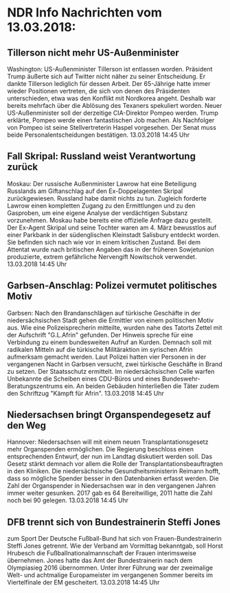 # NDR Info Nachrichten vom 13.03.2018:


## Tillerson nicht mehr US-Außenminister
Washington: US-Außenminister Tillerson ist entlassen worden. Präsident Trump äußerte sich auf Twitter nicht näher zu seiner Entscheidung. Er dankte Tillerson lediglich für dessen Arbeit. Der 65-Jährige hatte immer wieder Positionen vertreten, die sich von denen des Präsidenten unterschieden, etwa was den Konflikt mit Nordkorea angeht. Deshalb war bereits mehrfach über die Ablösung des Texaners spekuliert worden. Neuer US-Außenminister soll der derzeitige CIA-Direktor Pompeo werden. Trump erklärte, Pompeo werde einen fantastischen Job machen. Als Nachfolger von Pompeo ist seine Stellvertreterin Haspel vorgesehen. Der Senat muss beide Personalentscheidungen bestätigen. 13.03.2018 14:45 Uhr 

## Fall Skripal: Russland weist Verantwortung zurück
Moskau: Der russische Außenminister Lawrow hat eine Beteiligung Russlands am Giftanschlag auf den Ex-Doppelagenten Skripal zurückgewiesen. Russland habe damit nichts zu tun. Zugleich forderte Lawrow einen kompletten Zugang zu den Ermittlungen und zu den Gasproben, um eine eigene Analyse der verdächtigen Substanz vorzunehmen. Moskau habe bereits eine offizielle Anfrage dazu gestellt. Der Ex-Agent Skripal und seine Tochter waren am 4. März bewusstlos auf einer Parkbank in der südenglischen Kleinstadt Salisbury entdeckt worden. Sie befinden sich nach wie vor in einem kritischen Zustand. Bei dem Attentat wurde nach britischen Angaben das in der früheren Sowjetunion produzierte, extrem gefährliche Nervengift Nowitschok verwendet. 13.03.2018 14:45 Uhr 

## Garbsen-Anschlag: Polizei vermutet politisches Motiv
Garbsen: Nach den Brandanschlägen auf türkische Geschäfte in der niedersächsischen Stadt gehen die Ermittler von einem politischen Motiv aus. Wie eine Polizeisprecherin mitteilte, wurden nahe des Tatorts Zettel mit der Aufschrift "G.L.Afrin" gefunden. Der Hinweis spreche für eine Verbindung zu einem bundesweiten Aufruf an Kurden. Demnach soll mit radikalen Mitteln auf die türkische Militäraktion im syrischen Afrin aufmerksam gemacht werden. Laut Polizei hatten vier Personen in der vergangenen Nacht in Garbsen versucht, zwei türkische Geschäfte in Brand zu setzen. Der Staatsschutz ermittelt. Im niedersächsischen Celle warfen Unbekannte die Scheiben eines CDU-Büros und eines Bundeswehr-Beratungszentrums ein. An beiden Gebäuden hinterließen die Täter zudem den Schriftzug "Kämpft für Afrin". 13.03.2018 14:45 Uhr 

## Niedersachsen bringt Organspendegesetz auf den Weg
Hannover: Niedersachsen will mit einem neuen Transplantationsgesetz mehr Organspenden ermöglichen. Die Regierung beschloss einen entsprechenden Entwurf, der nun im Landtag diskutiert werden soll. Das Gesetz stärkt demnach vor allem die Rolle der Transplantationsbeauftragten in den Kliniken. Die niedersächsische Gesundheitsministerin Reimann hofft, dass so mögliche Spender besser in den Datenbanken erfasst werden. Die Zahl der Organspender in Niedersachsen war in den vergangenen Jahren immer weiter gesunken. 2017 gab es 64 Bereitwillige, 2011 hatte die Zahl noch bei 90 gelegen. 13.03.2018 14:45 Uhr 

## DFB trennt sich von Bundestrainerin Steffi Jones
zum Sport Der Deutsche Fußball-Bund hat sich von Frauen-Bundestrainerin Steffi Jones getrennt. Wie der Verband am Vormittag bekanntgab, soll Horst Hrubesch die Fußballnationalmannschaft der Frauen interimsweise übernehmen. Jones hatte das Amt der Bundestrainerin nach dem Olympiasieg 2016 übernommen. Unter ihrer Führung war der zweimalige Welt- und achtmalige Europameister im vergangenen Sommer bereits im Viertelfinale der EM gescheitert. 13.03.2018 14:45 Uhr 
